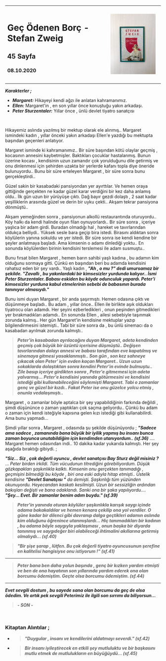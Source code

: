

<table><tr>
<td align="left"> 
  
# Geç Ödenen Borç - Stefan Zweig  
## 45 Sayfa
### 08.10.2020
  
</td>
<td> 
  <p align="center" style="padding: 10px">
    <img alt="Geç-Ödenen-Borç" src="../images/22_gec_odenen_borc.jpg" width="250">
    <br>
    
  </p> 
</td>

</tr></table>


***Karakterler ;*** 
- ***Margaret:*** Hikayeyi kendi ağzı ile anlatan kahramanımız.
- ***Ellen:*** Margaret'in , en son yıllar önce konuştuğu yakın arkadaşı. 
- ***Peter Sturzentaler:*** Yıllar önce , ünlü devlet tiyatro sanatçısı



<br>

 Hikayemiz aslında yazılmış bir mektup olarak ele alınmış.. Margaret ismindeki kadın , yıllar önceki yakın arkadaşı Ellen'e yazdığı bu mektupta başından geçenleri anlatıyor.

 Margaret isminde ki kahramanımız.. Bir süre başından kötü olaylar geçmiş , kocasının annesini kaybetmişler. Baktıkları çocuklar hastalanmış. Bunun üzerine kocası , kendisinin uzun zamandır çok yorulduğunu dile getirmiş ve onu dinlenmesi için şehirden uzakta bir yerlerde kafanı topla diye öneride bulunuyordu.. Bunu bir süre erteleyen Margaret , bir süre sonra bunu gerçekleştirdi..

 Güzel sakin bir kasabadaki pansiyondan yer ayırttılar. Ve hemen oraya gittiğinde gerçekten ne kadar güzel karar verdiğini bir kez daha anlamış oldu.. İlk gün uzun bir yürüyüşe çıktı. Dağ bayır gezdi dolaştı , 2 saat kadar yeşilliklerin arasında güzel ve derin bir uyku çekti.. Akşam tekrar pansiyona dönmüştü.. 

 Akşam yemeğinden sonra , pansiyonun alkollü restaurantında oturuyordu.. Köy halkı da kendi halinde oyun filan oynuyorlardı.. Bir süre sonra , içeriye yaşlıca bir adam girdi. Buradan olmadığı hal , hareket ve tavırlarından oldukça belliydi.. Yüksek sesle bara geçip bira istedi. Birasını aldıktan sonra köylülerin yanına sokuldu ve yer istedi. Bir süre sonra ise kendi kendine bir şeyler anlatmaya başladı. Ama kimsenin o adamı dinlediği yoktu.. En sonunda köylülerden birinin kendisini terslemesi ile adam susmuştu.. 

 Bunu fırsat bilen Margaret , hemen barın sahibi yaşlı kadına , bu adamın kim olduğunu sormaya gitti. Çünkü en başından beri bu adamda kendisini rahatsız eden bir şey vardı.. Yaşlı kadın , ***"Ah , o mu ?" dedi umursamaz bir şekilde. "Zavallı , bu yakınlardaki bir kimsesizler yurdunda kalıyor.. İsmi Peter Sturzentaler. Babası eskiden bu köyde odunculuk yapardı. Peter'i kimsesizler yurduna kabul etmelerinin sebebi de babasının burada tanınıyor olmasıydı."***

 Bunu ismi duyan Margaret , bir anda şaşırmıştı. Hemen odasına çıktı ve düşünmeye başladı.. Bu adam , yıllar önce.. Ellen ile birlikte aşık oldukları tiyatrocu olan adamdı. Her şeyini ezberledikleri , onun peşinden gitmedikleri yer bırakmadıkları adamdı.. En sonunda Ellen , ailesi sebebiyle taşınmak zorunda kalmış.. Her gün Margaret'in kendisine mektuplar yazıp bilgilendirmesini istemişti.. Tabi bir süre sonra da , bu ünlü sinemacı da o kasabadan ayrılmak zorunda kalmıştı..

 > ***Peter'in kasabadan ayrılacağını duyan Margaret, adeta kendinden geçmiş çok büyük bir üzüntü içerisine düşmüştü.. Değişen tavırlarından dolayı annesi ve babası tarafından eve kapatılmış ve sinemaya gitmesi yasaklanmıştı.. Son gün , son kez sahneye çıkacak olan Peter' için evden kaçan Margaret.. Uzun uzun sokaklarda dolaştıktan sonra kendini Peter'in evinde bulmuştu.. Zile basıp içeriye girdikten sonra , Peter'e gitmemesi için adeta yalvarmış... Peter'e kendisini yanında götürmesini ve kendisini istediği gibi kullanabileceğini söylemişti Margaret. Tabi o zamanlar genç ve güzel bir kızdı.. Fakat Peter ise onu güzelce yolcu etmiş , onunla vedalaşmıştı..***

 Margaret , o zamanlar böyle aptalca bir şey yapabildiğinin farkında değildi , şimdi düşününce o zaman yaptıkları çok saçma geliyordu.. Çünkü bu adam o zaman için kendi isteğiyle kapısına gelen kızı istediği gibi kullanabilirdi. Ama bunu yapmadı... 

 Şimdi yıllar sonra , Margaret ,  odasında şu şekilde düşünüyordu ; ***"Sadece ama sadece , zamanında bana büyük bir iyilik yapmış bu insanı bunca zaman boyunca unutabildiğim için kendimden utanıyordum.. (sf.36)***
.... Margaret hemen odasından indi.. 10 dakika kadar yukarıda kalmıştı. Her şey aşağıda bıraktığı gibiydi. ; 

***"Siz... Siz , çok değerli oyuncu , devlet sanatçısı Bay Sturz değil misiniz ?*** ... *Peter birden irkildi. Tüm vücudunun titrediğini görebiliyordum. Düşük gözkapakları şaşkınlıkla kalktı. Kimsenin onu gerçekten tanımadığı , geçmişini bilmediği bu köyde , biri ona eski adıyla hitap etmişti.. Üstelik kendisine ***"Devlet Sanatçısı "*** da demişti. Şaşkınlığı tüm yüzünden okunuyordu. Heyecandan kaskatı kesilmişti. Uzun bir sessizliğin ardından bakışları değişti ve bana odaklandı. Sanki ona bir şaka yapılıyordu....* ***"Şey... Evet. Bir zamanlar benim adım buydu." (sf.39)***

> ***Peter'in yanında oturan köylüler şaşkınlıkla karışık saygı içinde adama bakakaldılar ve hemen kenara çekilip ona yol verdiler. O güne kadar bir dilenci gibi davranıp dalga geçtikleri adamın aslında kim olduğunu öğrenince utanmışlardı... Hiç tanımadıkları bir kadının , bu adama böyle saygıyla yaklaşması , onun başka bir diyarda tanınmış ve saygıdeğer biri olabileceği ihtimalini akıllarına getirmiş olmalıydı... (sf.40)***

> ***"Bir şişe şarap , lütfen. Bu çok değerli tiyatro oyuncusunun şerefine en kalitelisi hangisiyse onu istiyorum !" (sf.41)***

____

> ***Peter bana ben daha yolun başında , genç bir kızken yardım etmişti ve ben de ona hayatının son yıllarında yardım ederek ona olan borcumu ödemiştim. Geçte olsa borcumu ödemiştim. (sf.44)***

___

***Evet sevgili dostum , bu sayede sana olan borcumu da geç de olsa ödedim. Ve artık pek sevgili Peterimiz ile ilgili son sırrımı da biliyorsun...***

> ***- SON -***

<br>

### Kitaptan Alıntılar ;
- > ***"Duygular , insanı ve kendilerini aldatmayı severdi." (sf.42)***
- > ***Bir insanı iyileştirecek en etkili şey mutluluktu ve bir başkasını mutlu etmek de mutlulukların en büyüğüydü... (sf.45)***

